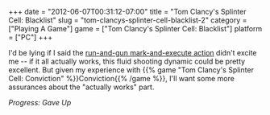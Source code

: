 +++
date = "2012-06-07T00:31:12-07:00"
title = "Tom Clancy's Splinter Cell: Blacklist"
slug = "tom-clancys-splinter-cell-blacklist-2"
category = ["Playing A Game"]
game = ["Tom Clancy's Splinter Cell: Blacklist"]
platform = ["PC"]
+++

I'd be lying if I said the <a href="http://www.joystiq.com/2012/06/04/splinter-cell-blacklist-revealed-for-xbox/">run-and-gun mark-and-execute action</a> didn't excite me -- if it all actually works, this fluid shooting dynamic could be pretty excellent.  But given my experience with {{% game "Tom Clancy's Splinter Cell: Conviction" %}}Conviction{{% /game %}}, I'll want some more assurances about the "actually works" part.

<i>Progress: Gave Up</i>